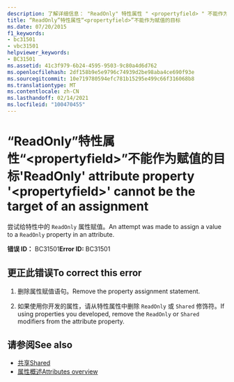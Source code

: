 ```yaml
---
description: 了解详细信息： "ReadOnly" 特性属性 " <propertyfield> " 不能作为赋值的目标
title: “ReadOnly”特性属性“<propertyfield>”不能作为赋值的目标
ms.date: 07/20/2015
f1_keywords:
- bc31501
- vbc31501
helpviewer_keywords:
- BC31501
ms.assetid: 41c3f979-6b24-4595-9503-9c80a4d6d762
ms.openlocfilehash: 2df158b9e5e9796c74939d2be98aba4ce690f93e
ms.sourcegitcommit: 10e719780594efc781b15295e499c66f316068b8
ms.translationtype: MT
ms.contentlocale: zh-CN
ms.lasthandoff: 02/14/2021
ms.locfileid: "100470455"
---
```

# <a name="readonly-attribute-property-propertyfield-cannot-be-the-target-of-an-assignment"></a><span data-ttu-id="ecc80-103">“ReadOnly”特性属性“\<propertyfield>”不能作为赋值的目标</span><span class="sxs-lookup"><span data-stu-id="ecc80-103">'ReadOnly' attribute property '\<propertyfield>' cannot be the target of an assignment</span></span>

<span data-ttu-id="ecc80-104">尝试给特性中的 `ReadOnly` 属性赋值。</span><span class="sxs-lookup"><span data-stu-id="ecc80-104">An attempt was made to assign a value to a `ReadOnly` property in an attribute.</span></span>  
  
 <span data-ttu-id="ecc80-105">**错误 ID：** BC31501</span><span class="sxs-lookup"><span data-stu-id="ecc80-105">**Error ID:** BC31501</span></span>  
  
## <a name="to-correct-this-error"></a><span data-ttu-id="ecc80-106">更正此错误</span><span class="sxs-lookup"><span data-stu-id="ecc80-106">To correct this error</span></span>  
  
1. <span data-ttu-id="ecc80-107">删除属性赋值语句。</span><span class="sxs-lookup"><span data-stu-id="ecc80-107">Remove the property assignment statement.</span></span>  
  
2. <span data-ttu-id="ecc80-108">如果使用你开发的属性，请从特性属性中删除 `ReadOnly` 或 `Shared` 修饰符。</span><span class="sxs-lookup"><span data-stu-id="ecc80-108">If using properties you developed, remove the `ReadOnly` or `Shared` modifiers from the attribute property.</span></span>  
  
## <a name="see-also"></a><span data-ttu-id="ecc80-109">请参阅</span><span class="sxs-lookup"><span data-stu-id="ecc80-109">See also</span></span>

- [<span data-ttu-id="ecc80-110">共享</span><span class="sxs-lookup"><span data-stu-id="ecc80-110">Shared</span></span>](../language-reference/modifiers/shared.md)
- [<span data-ttu-id="ecc80-111">属性概述</span><span class="sxs-lookup"><span data-stu-id="ecc80-111">Attributes overview</span></span>](../programming-guide/concepts/attributes/index.md)
